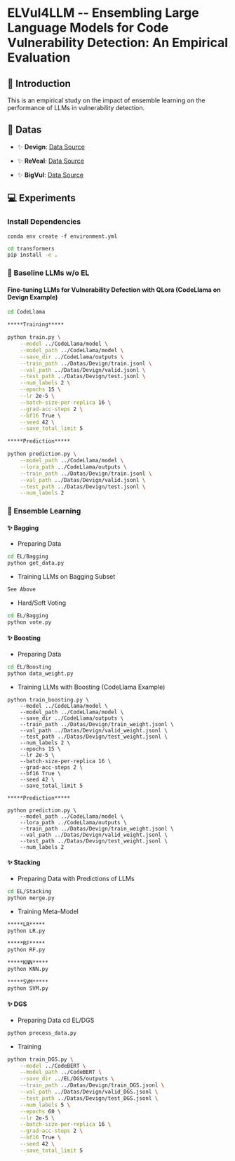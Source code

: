 # ELVul4LLM -- Ensembling Large Language Models for Code Vulnerability Detection: An Empirical Evaluation

## 📜 Introduction
This is an empirical study on the impact of ensemble learning on the performance of LLMs in vulnerability detection.
## 📕 Datas

* ✨ **Devign**: [Data Source](https://drive.google.com/file/d/1x6hoF7G-tSYxg8AFybggypLZgMGDNHfF/view)

* ✨ **ReVeal**: [Data Source](https://drive.google.com/drive/folders/1KuIYgFcvWUXheDhT--cBALsfy1I4utOy)

* ✨ **BigVul**: [Data Source](https://drive.google.com/file/d/1-0VhnHBp9IGh90s2wCNjeCMuy70HPl8X/view)

## 💻 Experiments

### Install Dependencies

```conda env create -f environment.yml```

```sh
cd transformers
pip install -e .
```

### 📖 Baseline LLMs w/o EL

#### Fine-tuning LLMs for Vulnerability Defection with QLora (CodeLlama on Devign Example)

```sh
cd CodeLlama

*****Training*****

python train.py \
    --model ../CodeLlama/model \
    --model_path ../CodeLlama/model \
    --save_dir ../CodeLlama/outputs \
    --train_path ../Datas/Devign/train.jsonl \
    --val_path ../Datas/Devign/valid.jsonl \
    --test_path ../Datas/Devign/test.jsonl \
    --num_labels 2 \
    --epochs 15 \
    --lr 2e-5 \
    --batch-size-per-replica 16 \
    --grad-acc-steps 2 \
    --bf16 True \
    --seed 42 \
    --save_total_limit 5

*****Prediction*****

python prediction.py \
    --model_path ../CodeLlama/model \
    --lora_path ../CodeLlama/outputs \
    --train_path ../Datas/Devign/train.jsonl \
    --val_path ../Datas/Devign/valid.jsonl \
    --test_path ../Datas/Devign/test.jsonl \
    --num_labels 2
```

### 📖 Ensemble Learning

#### ✨ Bagging

* Preparing Data
```sh
cd EL/Bagging
python get_data.py
```
* Training LLMs on Bagging Subset
```sh
See Above
```
* Hard/Soft Voting
```sh
cd EL/Bagging
python vote.py
```

#### ✨ Boosting
* Preparing Data
```sh
cd EL/Boosting
python data_weight.py
```
* Training LLMs with Boosting (CodeLlama Example)
```
python train_boosting.py \
    --model ../CodeLlama/model \
    --model_path ../CodeLlama/model \
    --save_dir ../CodeLlama/outputs \
    --train_path ../Datas/Devign/train_weight.jsonl \
    --val_path ../Datas/Devign/valid_weight.jsonl \
    --test_path ../Datas/Devign/test_weight.jsonl \
    --num_labels 2 \
    --epochs 15 \
    --lr 2e-5 \
    --batch-size-per-replica 16 \
    --grad-acc-steps 2 \
    --bf16 True \
    --seed 42 \
    --save_total_limit 5

*****Prediction*****

python prediction.py \
    --model_path ../CodeLlama/model \
    --lora_path ../CodeLlama/outputs \
    --train_path ../Datas/Devign/train_weight.jsonl \
    --val_path ../Datas/Devign/valid_weight.jsonl \
    --test_path ../Datas/Devign/test_weight.jsonl \
    --num_labels 2
```

#### ✨ Stacking
* Preparing Data with Predictions of LLMs
```sh
cd EL/Stacking
python merge.py
```
* Training Meta-Model
```sh
*****LR*****
python LR.py

*****RF*****
python RF.py

*****KNN*****
python KNN.py

*****SVM*****
python SVM.py
```

#### ✨ DGS
* Preparing Data
cd EL/DGS
```sh
python precess_data.py
```
* Training
```sh
python train_DGS.py \
    --model ../CodeBERT \
    --model_path ../CodeBERT \
    --save_dir ../EL/DGS/outputs \
    --train_path ../Datas/Devign/train_DGS.jsonl \
    --val_path ../Datas/Devign/valid_DGS.jsonl \
    --test_path ../Datas/Devign/test_DGS.jsonl \
    --num_labels 5 \
    --epochs 60 \
    --lr 2e-5 \
    --batch-size-per-replica 16 \
    --grad-acc-steps 2 \
    --bf16 True \
    --seed 42 \
    --save_total_limit 5
```

